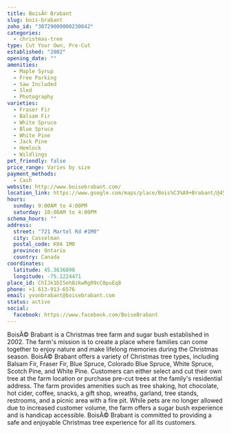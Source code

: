 ```yaml
---
title: BoisÃ© Brabant
slug: bois-brabant
zoho_id: "38729000000230842"
categories:
  - christmas-tree
type: Cut Your Own, Pre-Cut
established: "2002"
opening_date: ""
amenities:
  - Maple Syrup
  - Free Parking
  - Saw Included
  - Sled
  - Photography
varieties:
  - Fraser Fir
  - Balsam Fir
  - White Spruce
  - Blue Spruce
  - White Pine
  - Jack Pine
  - Hemlock
  - Wildlings
pet_friendly: false
price_range: Varies by size
payment_methods:
  - Cash
website: http://www.boisebrabant.com/
location_link: https://www.google.com/maps/place/Bois%C3%A9+Brabant/@45.363689799999996,-75.1224471,14z/data=!4m8!1m2!2m1!1sBois%C3%A9+Brabant!3m4!1s0x4cce7ce8e5c85093:0xaf126e4a0b5c4f83!8m2!3d45.363689799999996!4d-75.1224471
hours:
  sunday: 9:00AM to 4:00PM
  saturday: 10:00AM to 4:00PM
schema_hours: ""
address:
  street: "721 Martel Rd #1M0"
  city: Casselman
  postal_code: K0A 1M0
  province: Ontario
  country: Canada
coordinates:
  latitude: 45.3636898
  longitude: -75.1224471
place_id: ChIJk1DI5eh8zkwRg09cC0puEq8
phone: +1 613-913-6576
email: yvonbrabant@boisebrabant.com
status: active
social:
  facebook: https://www.facebook.com/BoiseBrabant
---
```


BoisÃ© Brabant is a Christmas tree farm and sugar bush established in 2002. The farm's mission is to create a place where families can come together to enjoy nature and make lifelong memories during the Christmas season. BoisÃ© Brabant offers a variety of Christmas tree types, including Balsam Fir, Fraser Fir, Blue Spruce, Colorado Blue Spruce, White Spruce, Scotch Pine, and White Pine. Customers can either select and cut their own tree at the farm location or purchase pre-cut trees at the family's residential address. The farm provides amenities such as tree shaking, hot chocolate, hot cider, coffee, snacks, a gift shop, wreaths, garland, tree stands, restrooms, and a picnic area with a fire pit. While pets are no longer allowed due to increased customer volume, the farm offers a sugar bush experience and is handicap accessible. BoisÃ© Brabant is committed to providing a safe and enjoyable Christmas tree experience for all its customers.
